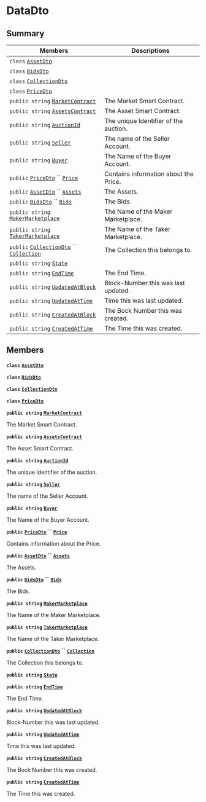 # DataDto

## Summary

| Members                                                                                                                                                                                                                                                                                                   | Descriptions                          |
| --------------------------------------------------------------------------------------------------------------------------------------------------------------------------------------------------------------------------------------------------------------------------------------------------------- | ------------------------------------- |
| `class` [`AssetDto`](AtomicMarketApiClient--Auctions--AuctionDto--DataDto--AssetDto.md)                                                                                                                                                                                                                   |                                       |
| `class` [`BidsDto`](AtomicMarketApiClient--Auctions--AuctionDto--DataDto--BidsDto.md)                                                                                                                                                                                                                     |                                       |
| `class` [`CollectionDto`](AtomicMarketApiClient--Auctions--AuctionDto--DataDto--CollectionDto.md)                                                                                                                                                                                                         |                                       |
| `class` [`PriceDto`](AtomicMarketApiClient--Auctions--AuctionDto--DataDto--PriceDto.md)                                                                                                                                                                                                                   |                                       |
| `public string` [`MarketContract`](AtomicMarketApiClient--Auctions--AuctionDto--DataDto.md#class\_atomic\_market\_api\_client\_1\_1\_auctions\_1\_1\_auction\_dto\_1\_1\_data\_dto\_1a20de5c38363f0c6bf6b151e6ae648f99)                                                                                   | The Market Smart Contract.            |
| `public string` [`AssetsContract`](AtomicMarketApiClient--Auctions--AuctionDto--DataDto.md#class\_atomic\_market\_api\_client\_1\_1\_auctions\_1\_1\_auction\_dto\_1\_1\_data\_dto\_1a4bccc9f554dbf86212f9cd2fa46d0752)                                                                                   | The Asset Smart Contract.             |
| `public string` [`AuctionId`](AtomicMarketApiClient--Auctions--AuctionDto--DataDto.md#class\_atomic\_market\_api\_client\_1\_1\_auctions\_1\_1\_auction\_dto\_1\_1\_data\_dto\_1ad7e7317f31fd0202dfdee9acc900ce45)                                                                                        | The unique Identifier of the auction. |
| `public string` [`Seller`](AtomicMarketApiClient--Auctions--AuctionDto--DataDto.md#class\_atomic\_market\_api\_client\_1\_1\_auctions\_1\_1\_auction\_dto\_1\_1\_data\_dto\_1aa5502032d18fb2afb35ca3560819275b)                                                                                           | The name of the Seller Account.       |
| `public string` [`Buyer`](AtomicMarketApiClient--Auctions--AuctionDto--DataDto.md#class\_atomic\_market\_api\_client\_1\_1\_auctions\_1\_1\_auction\_dto\_1\_1\_data\_dto\_1a98a10502a99e30c08ee132cbdc9b1955)                                                                                            | The Name of the Buyer Account.        |
| `public` [`PriceDto`](AtomicMarketApiClient--Auctions--AuctionDto--DataDto--PriceDto.md) `` [`Price`](AtomicMarketApiClient--Auctions--AuctionDto--DataDto.md#class\_atomic\_market\_api\_client\_1\_1\_auctions\_1\_1\_auction\_dto\_1\_1\_data\_dto\_1aad692b76a67e3bf06c311cef195337a8)                | Contains information about the Price. |
| `public` [`AssetDto`](AtomicMarketApiClient--Auctions--AuctionDto--DataDto--AssetDto.md) `` [`Assets`](AtomicMarketApiClient--Auctions--AuctionDto--DataDto.md#class\_atomic\_market\_api\_client\_1\_1\_auctions\_1\_1\_auction\_dto\_1\_1\_data\_dto\_1af4eeb79abe4abf6489007349e93616f9)               | The Assets.                           |
| `public` [`BidsDto`](AtomicMarketApiClient--Auctions--AuctionDto--DataDto--BidsDto.md) `` [`Bids`](AtomicMarketApiClient--Auctions--AuctionDto--DataDto.md#class\_atomic\_market\_api\_client\_1\_1\_auctions\_1\_1\_auction\_dto\_1\_1\_data\_dto\_1aaa474b01a3471ce874ffd92030b9ee80)                   | The Bids.                             |
| `public string` [`MakerMarketplace`](AtomicMarketApiClient--Auctions--AuctionDto--DataDto.md#class\_atomic\_market\_api\_client\_1\_1\_auctions\_1\_1\_auction\_dto\_1\_1\_data\_dto\_1ac56762821342790d851bc50b189c6309)                                                                                 | The Name of the Maker Marketplace.    |
| `public string` [`TakerMarketplace`](AtomicMarketApiClient--Auctions--AuctionDto--DataDto.md#class\_atomic\_market\_api\_client\_1\_1\_auctions\_1\_1\_auction\_dto\_1\_1\_data\_dto\_1a8355908769f0cee72777ce35e7e8b9c0)                                                                                 | The Name of the Taker Marketplace.    |
| `public` [`CollectionDto`](AtomicMarketApiClient--Auctions--AuctionDto--DataDto--CollectionDto.md) `` [`Collection`](AtomicMarketApiClient--Auctions--AuctionDto--DataDto.md#class\_atomic\_market\_api\_client\_1\_1\_auctions\_1\_1\_auction\_dto\_1\_1\_data\_dto\_1ac6d9b0c1cef1d8ad020fa9b6fc1c3319) | The Collection this belongs to.       |
| `public string` [`State`](AtomicMarketApiClient--Auctions--AuctionDto--DataDto.md#class\_atomic\_market\_api\_client\_1\_1\_auctions\_1\_1\_auction\_dto\_1\_1\_data\_dto\_1a522e965bbae5a9446d697aa3c704331d)                                                                                            |                                       |
| `public string` [`EndTime`](AtomicMarketApiClient--Auctions--AuctionDto--DataDto.md#class\_atomic\_market\_api\_client\_1\_1\_auctions\_1\_1\_auction\_dto\_1\_1\_data\_dto\_1acf19e0bd28f16eae4fad0a2e6586d8a4)                                                                                          | The End Time.                         |
| `public string` [`UpdatedAtBlock`](AtomicMarketApiClient--Auctions--AuctionDto--DataDto.md#class\_atomic\_market\_api\_client\_1\_1\_auctions\_1\_1\_auction\_dto\_1\_1\_data\_dto\_1a6bb57b5afa05403c9d9c39296178c9ef)                                                                                   | Block-Number this was last updated.   |
| `public string` [`UpdatedAtTime`](AtomicMarketApiClient--Auctions--AuctionDto--DataDto.md#class\_atomic\_market\_api\_client\_1\_1\_auctions\_1\_1\_auction\_dto\_1\_1\_data\_dto\_1a72262f869452135882a475b6636de902)                                                                                    | Time this was last updated.           |
| `public string` [`CreatedAtBlock`](AtomicMarketApiClient--Auctions--AuctionDto--DataDto.md#class\_atomic\_market\_api\_client\_1\_1\_auctions\_1\_1\_auction\_dto\_1\_1\_data\_dto\_1a022adc431e5845376e250208a999e12d)                                                                                   | The Bock Number this was created.     |
| `public string` [`CreatedAtTime`](AtomicMarketApiClient--Auctions--AuctionDto--DataDto.md#class\_atomic\_market\_api\_client\_1\_1\_auctions\_1\_1\_auction\_dto\_1\_1\_data\_dto\_1a4cb9b4aaa1372df6dc2bb7d8f4916403)                                                                                    | The Time this was created.            |

## Members

**`class`** [**`AssetDto`**](AtomicMarketApiClient--Auctions--AuctionDto--DataDto--AssetDto.md)

**`class`** [**`BidsDto`**](AtomicMarketApiClient--Auctions--AuctionDto--DataDto--BidsDto.md)

**`class`** [**`CollectionDto`**](AtomicMarketApiClient--Auctions--AuctionDto--DataDto--CollectionDto.md)

**`class`** [**`PriceDto`**](AtomicMarketApiClient--Auctions--AuctionDto--DataDto--PriceDto.md)

**`public string`** [**`MarketContract`**](AtomicMarketApiClient--Auctions--AuctionDto--DataDto.md#class\_atomic\_market\_api\_client\_1\_1\_auctions\_1\_1\_auction\_dto\_1\_1\_data\_dto\_1a20de5c38363f0c6bf6b151e6ae648f99)

The Market Smart Contract.

**`public string`** [**`AssetsContract`**](AtomicMarketApiClient--Auctions--AuctionDto--DataDto.md#class\_atomic\_market\_api\_client\_1\_1\_auctions\_1\_1\_auction\_dto\_1\_1\_data\_dto\_1a4bccc9f554dbf86212f9cd2fa46d0752)

The Asset Smart Contract.

**`public string`** [**`AuctionId`**](AtomicMarketApiClient--Auctions--AuctionDto--DataDto.md#class\_atomic\_market\_api\_client\_1\_1\_auctions\_1\_1\_auction\_dto\_1\_1\_data\_dto\_1ad7e7317f31fd0202dfdee9acc900ce45)

The unique Identifier of the auction.

**`public string`** [**`Seller`**](AtomicMarketApiClient--Auctions--AuctionDto--DataDto.md#class\_atomic\_market\_api\_client\_1\_1\_auctions\_1\_1\_auction\_dto\_1\_1\_data\_dto\_1aa5502032d18fb2afb35ca3560819275b)

The name of the Seller Account.

**`public string`** [**`Buyer`**](AtomicMarketApiClient--Auctions--AuctionDto--DataDto.md#class\_atomic\_market\_api\_client\_1\_1\_auctions\_1\_1\_auction\_dto\_1\_1\_data\_dto\_1a98a10502a99e30c08ee132cbdc9b1955)

The Name of the Buyer Account.

**`public`** [**`PriceDto`**](AtomicMarketApiClient--Auctions--AuctionDto--DataDto--PriceDto.md) **``** [**`Price`**](AtomicMarketApiClient--Auctions--AuctionDto--DataDto.md#class\_atomic\_market\_api\_client\_1\_1\_auctions\_1\_1\_auction\_dto\_1\_1\_data\_dto\_1aad692b76a67e3bf06c311cef195337a8)

Contains information about the Price.

**`public`** [**`AssetDto`**](AtomicMarketApiClient--Auctions--AuctionDto--DataDto--AssetDto.md) **``** [**`Assets`**](AtomicMarketApiClient--Auctions--AuctionDto--DataDto.md#class\_atomic\_market\_api\_client\_1\_1\_auctions\_1\_1\_auction\_dto\_1\_1\_data\_dto\_1af4eeb79abe4abf6489007349e93616f9)

The Assets.

**`public`** [**`BidsDto`**](AtomicMarketApiClient--Auctions--AuctionDto--DataDto--BidsDto.md) **``** [**`Bids`**](AtomicMarketApiClient--Auctions--AuctionDto--DataDto.md#class\_atomic\_market\_api\_client\_1\_1\_auctions\_1\_1\_auction\_dto\_1\_1\_data\_dto\_1aaa474b01a3471ce874ffd92030b9ee80)

The Bids.

**`public string`** [**`MakerMarketplace`**](AtomicMarketApiClient--Auctions--AuctionDto--DataDto.md#class\_atomic\_market\_api\_client\_1\_1\_auctions\_1\_1\_auction\_dto\_1\_1\_data\_dto\_1ac56762821342790d851bc50b189c6309)

The Name of the Maker Marketplace.

**`public string`** [**`TakerMarketplace`**](AtomicMarketApiClient--Auctions--AuctionDto--DataDto.md#class\_atomic\_market\_api\_client\_1\_1\_auctions\_1\_1\_auction\_dto\_1\_1\_data\_dto\_1a8355908769f0cee72777ce35e7e8b9c0)

The Name of the Taker Marketplace.

**`public`** [**`CollectionDto`**](AtomicMarketApiClient--Auctions--AuctionDto--DataDto--CollectionDto.md) **``** [**`Collection`**](AtomicMarketApiClient--Auctions--AuctionDto--DataDto.md#class\_atomic\_market\_api\_client\_1\_1\_auctions\_1\_1\_auction\_dto\_1\_1\_data\_dto\_1ac6d9b0c1cef1d8ad020fa9b6fc1c3319)

The Collection this belongs to.

**`public string`** [**`State`**](AtomicMarketApiClient--Auctions--AuctionDto--DataDto.md#class\_atomic\_market\_api\_client\_1\_1\_auctions\_1\_1\_auction\_dto\_1\_1\_data\_dto\_1a522e965bbae5a9446d697aa3c704331d)

**`public string`** [**`EndTime`**](AtomicMarketApiClient--Auctions--AuctionDto--DataDto.md#class\_atomic\_market\_api\_client\_1\_1\_auctions\_1\_1\_auction\_dto\_1\_1\_data\_dto\_1acf19e0bd28f16eae4fad0a2e6586d8a4)

The End Time.

**`public string`** [**`UpdatedAtBlock`**](AtomicMarketApiClient--Auctions--AuctionDto--DataDto.md#class\_atomic\_market\_api\_client\_1\_1\_auctions\_1\_1\_auction\_dto\_1\_1\_data\_dto\_1a6bb57b5afa05403c9d9c39296178c9ef)

Block-Number this was last updated.

**`public string`** [**`UpdatedAtTime`**](AtomicMarketApiClient--Auctions--AuctionDto--DataDto.md#class\_atomic\_market\_api\_client\_1\_1\_auctions\_1\_1\_auction\_dto\_1\_1\_data\_dto\_1a72262f869452135882a475b6636de902)

Time this was last updated.

**`public string`** [**`CreatedAtBlock`**](AtomicMarketApiClient--Auctions--AuctionDto--DataDto.md#class\_atomic\_market\_api\_client\_1\_1\_auctions\_1\_1\_auction\_dto\_1\_1\_data\_dto\_1a022adc431e5845376e250208a999e12d)

The Bock Number this was created.

**`public string`** [**`CreatedAtTime`**](AtomicMarketApiClient--Auctions--AuctionDto--DataDto.md#class\_atomic\_market\_api\_client\_1\_1\_auctions\_1\_1\_auction\_dto\_1\_1\_data\_dto\_1a4cb9b4aaa1372df6dc2bb7d8f4916403)

The Time this was created.
